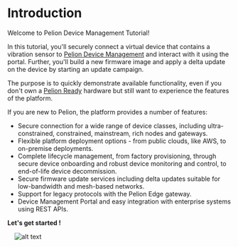 # Introduction
Welcome to Pelion Device Management Tutorial!

In this tutorial, you'll securely connect a virtual device that contains a vibration sensor to [Pelion Device Management](https://www.pelion.com/iot-device-management/) and interact with it using the portal. Further, you'll build a new firmware image and apply a delta update on the device by starting an update campaign.

The purpose is to quickly demonstrate available functionality, even if you don't own a [Pelion Ready](https://developer.pelion.com/boards/) hardware but still want to experience the features of the platform. 

If you are new to Pelion, the platform provides a number of features:

* Secure connection for a wide range of device classes, including ultra-constrained, constrained, mainstream, rich nodes and gateways.
* Flexible platform deployment options - from public clouds, like AWS, to on-premise deployments.
* Complete lifecycle management, from factory provisioning, through secure device onboarding and robust device monitoring and control, to end-of-life device decommission.
* Secure firmware update services including delta updates suitable for low-bandwidth and mesh-based networks.
* Support for legacy protocols with the Pelion Edge gateway.
* Device Management Portal and easy integration with enterprise systems using REST APIs.

**Let's get started !**

&nbsp;
&nbsp;
![alt text](https://i.ibb.co/7zKC7wk/pelion-architecture.png "Pelion Architecture")



